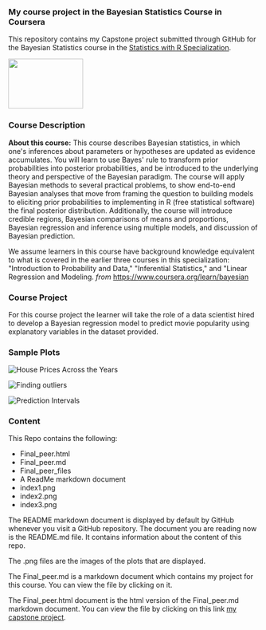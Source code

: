### My course project in the Bayesian Statistics Course in Coursera


This repository contains my Capstone project submitted through GitHub for the Bayesian Statistics course in the [Statistics with R Specialization]("https://www.coursera.org/specializations/statistics").

[<img src="https://coursera-course-photos.s3.amazonaws.com/65/c558c0f50211e5a52493c7e6aee302/baysian_statistics.v2a.png" width="150" height="100" align="center">](https://d3njjcbhbojbot.cloudfront.net/api/utilities/v1/imageproxy/)

### Course Description

**About this course:** This course describes Bayesian statistics, in which one's inferences about parameters or hypotheses are updated as evidence accumulates. You will learn to use Bayes' rule to transform prior probabilities into posterior probabilities, and be introduced to the underlying theory and perspective of the Bayesian paradigm. The course will apply Bayesian methods to several practical problems, to show end-to-end Bayesian analyses that move from framing the question to building models to eliciting prior probabilities to implementing in R (free statistical software) the final posterior distribution. Additionally, the course will introduce credible regions, Bayesian comparisons of means and proportions, Bayesian regression and inference using multiple models, and discussion of Bayesian prediction.

We assume learners in this course have background knowledge equivalent to what is covered in the earlier three courses in this specialization: "Introduction to Probability and Data," "Inferential Statistics," and "Linear Regression and Modeling. *from* https://www.coursera.org/learn/bayesian

### Course Project

For this course project the learner will take the role of a data scientist hired to develop a Bayesian regression model to predict movie popularity using explanatory variables in the dataset provided.

### Sample Plots

![House Prices Across the Years](index1.png)

![Finding outliers](index2.png)

![Prediction Intervals](index3.png)


### Content 

This Repo contains the following:

- Final_peer.html 
- Final_peer.md 
- Final_peer_files
- A ReadMe markdown document
- index1.png 
- index2.png
- index3.png


The README markdown document is displayed by default by GitHub whenever you visit a GitHub repository. The document you are reading now is the README.md file. It contains information about the content of this repo.

The .png files are the images of the plots that are displayed.

The Final_peer.md is a markdown document which contains my project for this course. You can view the file by clicking on it.

The Final_peer.html document is the html version of the Final_peer.md markdown document. You can view the file by clicking on this link [my capstone project](https://htmlpreview.github.io/?https://github.com/DocOfi/Statistics-with-R/Course5/Final_peer.html).

 


